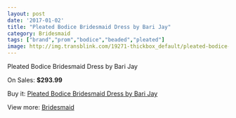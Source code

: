 ```yaml
---
layout: post
date: '2017-01-02'
title: "Pleated Bodice Bridesmaid Dress by Bari Jay"
category: Bridesmaid
tags: ["brand","prom","bodice","beaded","pleated"]
image: http://img.transblink.com/19271-thickbox_default/pleated-bodice-bridesmaid-dress-by-bari-jay.jpg
---
```

Pleated Bodice Bridesmaid Dress by Bari Jay

On Sales: **$293.99**
<a href="https://www.transblink.com/en/bridesmaid/6037-pleated-bodice-bridesmaid-dress-by-bari-jay.html"><amp-img layout="responsive" width="600" height="600" src="//img.transblink.com/19271-thickbox_default/pleated-bodice-bridesmaid-dress-by-bari-jay.jpg" alt="Pleated Bodice Bridesmaid Dress by Bari Jay 0" /></a>
<a href="https://www.transblink.com/en/bridesmaid/6037-pleated-bodice-bridesmaid-dress-by-bari-jay.html"><amp-img layout="responsive" width="600" height="600" src="//img.transblink.com/19272-thickbox_default/pleated-bodice-bridesmaid-dress-by-bari-jay.jpg" alt="Pleated Bodice Bridesmaid Dress by Bari Jay 1" /></a>

Buy it: [Pleated Bodice Bridesmaid Dress by Bari Jay](https://www.transblink.com/en/bridesmaid/6037-pleated-bodice-bridesmaid-dress-by-bari-jay.html "Pleated Bodice Bridesmaid Dress by Bari Jay")

View more: [Bridesmaid](https://www.transblink.com/en/4-bridesmaid "Bridesmaid")